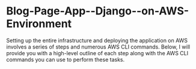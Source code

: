# Blog-Page-App--Django--on-AWS-Environment
Setting up the entire infrastructure and deploying the application on AWS involves a series of steps and numerous AWS CLI commands. Below, I will provide you with a high-level outline of each step along with the AWS CLI commands you can use to perform these tasks.
